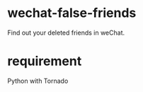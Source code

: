 # wechat-false-friends
Find out your deleted friends in weChat. 

# requirement
Python with Tornado
